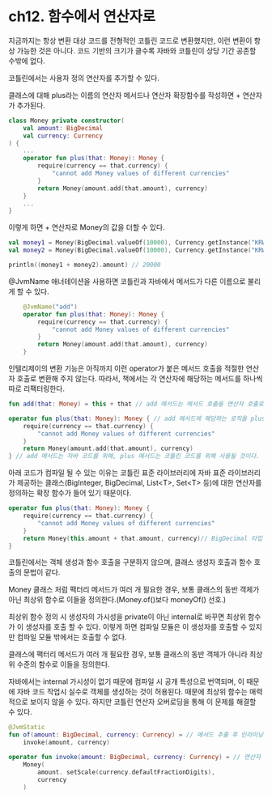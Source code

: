 # ch12. 함수에서 연산자로

지금까지는 항상 변환 대상 코드를 전형적인 코틀린 코드로 변환했지만, 이런 변환이 항상 가능한 것은 아니다. 코드 기반의 크기가 클수록 자바와 코틀린이 상당 기간 공존할 수밖에 없다.

코틀린에서는 사용자 정의 연산자를 추가할 수 있다.

클래스에 대해 plus라는 이름의 연산자 메서드나 연산자 확장함수를 작성하면 + 연산자가 추가된다. 
```kotlin
class Money private constructor(
    val amount: BigDecimal
    val currency: Currency
) {
    ...
    operator fun plus(that: Money): Money {
        require(currency == that.currency) {
            "cannot add Money values of different currencies"
        }
        return Money(amount.add(that.amount), currency)
    }
    ...
}
```

이렇게 하면 + 연산자로 Money의 값을 더할 수 있다.
```kotlin
val money1 = Money(BigDecimal.valueOf(10000), Currency.getInstance("KRW"))
val money2 = Money(BigDecimal.valueOf(10000), Currency.getInstance("KRW"))

println((money1 + money2).amount) // 20000
```

@JvmName 애너테이션을 사용하면 코틀린과 자바에서 메서드가 다른 이름으로 불리게 할 수 있다.
```kotlin
    @JvmName("add")
    operator fun plus(that: Money): Money {
        require(currency == that.currency) {
            "cannot add Money values of different currencies"
        }
        return Money(amount.add(that.amount), currency)
    }
```

인텔리제이의 변환 기능은 아직까지 이런 operator가 붙은 메서드 호출을 적절한 연산자 호출로 변환해 주지 않는다. 따라서, 책에서는 각 연산자에 해당하는 메서드를 하나씩 따로 리팩터링한다.
```kotlin
fun add(that: Money) = this + that // add 메서드는 메서드 호출을 연산자 호출로 변경한 뒤 다닝ㄹ식 형태로 바꿔줬다.

operator fun plus(that: Money): Money { // add 메서드에 해당하는 로직을 plus라는 이름의 메서드로 추출한다.
    require(currency == that.currency) {
        "cannot add Money values of different currencies"
    }
    return Money(amount.add(that.amount), currency)
} // add 메서드는 자바 코드를 위해, plus 메서드는 코틀린 코드를 위해 사용될 것이다.
```

아래 코드가 컴파일 될 수 있는 이유는 코틀린 표준 라이브러리에 자바 표준 라이브러리가 제공하는 클래스(BigInteger, BigDecimal, List\<T\>, Set\<T\> 등)에 대한 연산자를 정의하는 확장 함수가 들어 있기 때문이다.
```kotlin
operator fun plus(that: Money): Money {
    require(currency == that.currency) {
        "cannot add Money values of different currencies"
    }
    return Money(this.amount + that.amount, currency)// BigDecimal 타입인 amount의 add 메서드를 코틀린 표준 라이브러리가 이미 포함하고 있다.
}
```

코틀린에서는 객체 생성과 함수 호출을 구분하지 않으며, 클래스 생성자 호출과 함수 호출의 문법이 같다.

Money 클래스 처럼 팩터리 메서드가 여러 개 필요한 경우, 보통 클래스의 동반 객체가 아닌 최상위 함수로 이들을 정의한다.(Money.of()보다 moneyOf() 선호.)

최상위 함수 정의 시 생성자의 가시성을 private이 아닌 internal로 바꾸면 최상위 함수가 이 생성자를 호출 할 수 있다. 이렇게 하면 컴파일 모듈은 이 생성자를 호출할 수 있지만 컴파일 모듈 밖에서는 호출할 수 없다.

클래스에 팩터리 메서드가 여러 개 필요한 경우, 보통 클래스의 동반 객체가 아니라 최상위 수준의 함수로 이들을 정의한다.

자바에서는 internal 가시성이 없기 때문에 컴파일 시 공개 특성으로 번역되며, 이 때문에 자바 코드 작업시 실수로 객체를 생성하는 것이 허용된다. 때문에 최상위 함수는 매력적으로 보이지 않을 수 있다. 하지만 코틀린 연산자 오버로딩을 통해 이 문제를 해결할 수 있다.
```kotlin
@JvmStatic
fun of(amount: BigDecimal, currency: Currency) = // 메서드 추출 후 인라이닝 해준다.
    invoke(amount, currency)

operator fun invoke(amount: BigDecimal, currency: Currency) = // 연산자 호출 때와 마찬가지로 invoke란 이름으로 of 메서드의 로직을 추출한다. private 접근 제어자를 지워 공개 메서드로 바꿔준다.
    Money(
        amount. setScale(currency.defaultFractionDigits),
        currency
    )
```
